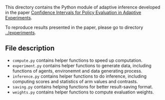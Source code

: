 This directory contains the Python module of adaptive inference developed in the paper [Confidence Intervals for Policy Evaluation in Adaptive Experiments](https://arxiv.org/abs/1911.02768).

To reproduce results presented in the paper, please go to directory [../experiments](https://github.com/gsbDBI/adaptive-confidence-intervals/tree/master/experiments). 

## File description
- `compute.py` contains helper functions to speed up computation. 
- `experiment.py` contains helper functions to generate data, including functions of agents, environemnt and data generating process. 
- `inference.py` contains helper functions to do inference, including computing scores and statistics of arm values and contrasts.
- `saving.py` contains helping functions for better result-saving format. 
- `weights.py` contains helper functions to compute evaluation weights. 
